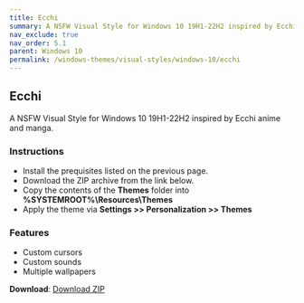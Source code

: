```yaml
---
title: Ecchi
summary: A NSFW Visual Style for Windows 10 19H1-22H2 inspired by Ecchi anime and manga.
nav_exclude: true
nav_order: 5.1
parent: Windows 10
permalink: /windows-themes/visual-styles/windows-10/ecchi
---
```


## Ecchi
A NSFW Visual Style for Windows 10 19H1-22H2 inspired by Ecchi anime and manga.

<!-- <img align="center" src="" alt="Preview" /> -->

### Instructions

- Install the prequisites listed on the previous page.
- Download the ZIP archive from the link below.
- Copy the contents of the **Themes** folder into **%SYSTEMROOT%\Resources\Themes**
- Apply the theme via **Settings >> Personalization >> Themes**

### Features

- Custom cursors
- Custom sounds
- Multiple wallpapers

**Download**: [Download ZIP](https://gitlab.com/the-back-room/visual-styles/windows-10/nsfw/ecchi/-/archive/main/ecchi-main.zip)